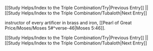 [[Study Helps/Index to the Triple Combination/Try|Previous Entry]]  ||  [[Study Helps/Index to the Triple Combination/Tubaloth|Next Entry]]

 instructor of every artificer in brass and iron, [[Pearl of Great Price/Moses/Moses 5#^verse-46|Moses 5:46]].

[[Study Helps/Index to the Triple Combination/Try|Previous Entry]]  ||  [[Study Helps/Index to the Triple Combination/Tubaloth|Next Entry]]